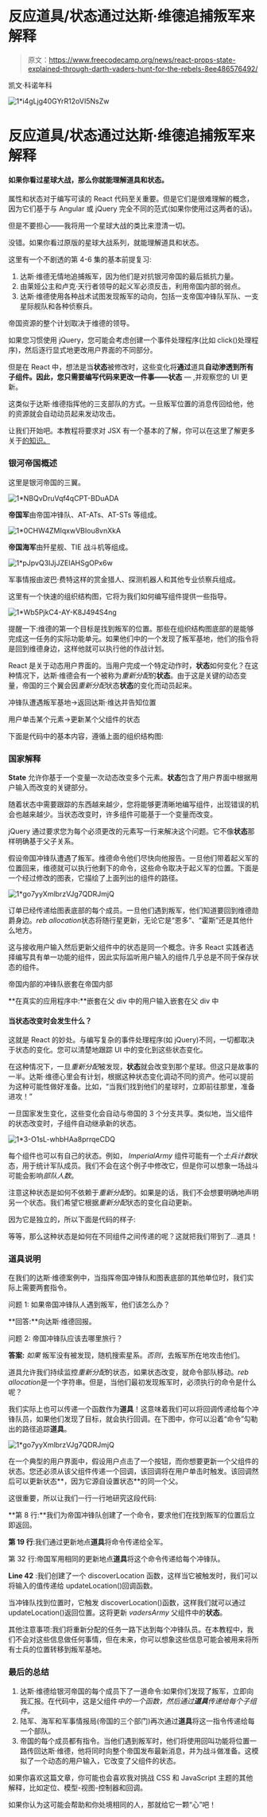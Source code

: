 # 反应道具/状态通过达斯·维德追捕叛军来解释

> 原文：<https://www.freecodecamp.org/news/react-props-state-explained-through-darth-vaders-hunt-for-the-rebels-8ee486576492/>

凯文·科诺年科

![1*i4gLjg40GYrR12oVI5NsZw](img/3ca6d67b7a47f092ac7e203064f53b9c.png)

# 反应道具/状态通过达斯·维德追捕叛军来解释

#### 如果你看过星球大战，那么你就能理解道具和状态。

属性和状态对于编写可读的 React 代码至关重要。但是它们是很难理解的概念，因为它们基于与 Angular 或 jQuery 完全不同的范式(如果你使用过这两者的话)。

但是不要担心——我将用一个星球大战的类比来澄清一切。

没错。如果你看过原版的星球大战系列，就能理解道具和状态。

这里有一个不剧透的第 4-6 集的基本前提复习:

1.  达斯·维德无情地追捕叛军，因为他们是对抗银河帝国的最后抵抗力量。
2.  由莱娅公主和卢克·天行者领导的起义军必须反击，利用帝国内部的弱点。
3.  达斯·维德使用各种战术试图发现叛军的动向，包括一支帝国冲锋队军队、一支星际舰队和各种侦察兵。

帝国资源的整个计划取决于维德的领导。

如果您习惯使用 jQuery，您可能会考虑创建一个事件处理程序(比如 click()处理程序)，然后逐行显式地更改用户界面的不同部分。

但是在 React 中，想法是当**状态**被修改时，这些变化将**通过**道具**自动渗透到所有子组件。因此，您只需要编写代码来更改一件事——状态** — ,并观察您的 UI 更新。

这类似于达斯·维德指挥他的三支部队的方式。一旦叛军位置的消息传回给他，他的资源就会自动动员起来发动攻击。

让我们开始吧。本教程将要求对 JSX 有一个基本的了解，你可以在这里了解更多关于[的知识。](https://facebook.github.io/react/docs/thinking-in-react.html)

### 银河帝国概述

这里是银河帝国的三翼。

![1*NBQvDruVqf4qCPT-BDuADA](img/f32a7ff9c35fe4fe9849edaaaff21c6c.png)

**帝国军**由帝国冲锋队、AT-ATs、AT-STs 等组成。

![1*0CHW4ZMIqxwVBIou8vnXkA](img/cc806bed6994e3b700405de827c1d6fe.png)

**帝国海军**由歼星舰、TIE 战斗机等组成。

![1*pJpvQ3IJjJZEIAHSgOPx6w](img/b817e5d4540964d7435e0e33e9f75043.png)

军事情报由波巴·费特这样的赏金猎人、探测机器人和其他专业侦察兵组成。

这里有一个快速的组织结构图，它将为我们如何编写组件提供一些指导。

![1*Wb5PjkC4-AY-K8J494S4ng](img/1873273ba0469e1568e94ea41cee2990.png)

提醒一下:维德的第一个目标是找到叛军的位置。那些在组织结构图底部的是能够完成这一任务的实际功能单元。如果他们中的一个发现了叛军基地，他们的指令将是回到维德身边，这样他就可以执行他的作战计划。

React 是关于动态用户界面的。当用户完成一个特定动作时，**状态**如何变化？在这种情况下，达斯·维德会有一个被称为*重新分配*的**状态**。由于这是关键的动态变量，帝国的三个翼会因*重新分配*状态**状态**的变化而动员起来。

冲锋队遭遇叛军基地→返回达斯·维达并告知位置

用户单击某个元素→更新某个父组件的状态

下面是代码中的基本内容，遵循上面的组织结构图:

### 国家解释

**State** 允许你基于一个变量一次动态改变多个元素。**状态**包含了用户界面中根据用户输入而改变的关键部分。

随着状态中需要跟踪的东西越来越少，您将能够更清晰地编写组件，出现错误的机会也越来越少。当状态改变时，许多组件可能基于一个变量而改变。

jQuery 通过要求您为每个必须更改的元素写一行来解决这个问题。它不像**状态**那样明确基于父子关系。

假设帝国冲锋队遭遇了叛军。维德命令他们尽快向他报告。一旦他们带着起义军的位置回来，维德就可以执行他剩下的命令，这些命令取决于起义军的位置。下面是一个经过修改的图表，它描绘了上面列出的组件的路径。

![1*go7yyXmlbrzVJg7QDRJmjQ](img/85d61ba8c8d5b2ee241184ea7d50daa7.png)

订单已经传递给图表底部的每个成员。一旦他们遇到叛军，他们知道要回到维德勋爵身边。*reb allocation*状态将随行星更新，无论它是“恩多”、“霍斯”还是其他什么地方。

这与接收用户输入然后更新父组件中的状态是同一个概念。许多 React 实践者选择编写具有单一功能的组件，因此实际监听用户输入的组件几乎总是不同于保存状态的组件。

帝国内部的冲锋队嵌套在帝国内部

**在真实的应用程序中:**嵌套在父 div 中的用户输入嵌套在父 div 中

#### 当状态改变时会发生什么？

这就是 React 的妙处。与编写复杂的事件处理程序(如 jQuery)不同，一切都取决于状态的变化。您可以清楚地跟踪 UI 中的变化到这些状态变化。

在这种情况下，一旦*重新分配*被发现，**状态**就会改变到那个星球。但这只是故事的一半。达斯·维德心里会有计划，根据这种状态变化调动不同的资产。他可以提前为这种可能性做好准备。比如，“当我们找到他们的星球时，立即前往那里，准备进攻！”

一旦国家发生变化，这些变化会自动与帝国的 3 个分支共享。类似地，当父组件的状态改变时，子组件自动继承新的状态。

![1*3-O1sL-whbHAa8prrqeCDQ](img/9853fa72ea1a85dcf5d2756580c875db.png)

每个组件也可以有自己的状态。例如， *ImperialArmy* 组件可能有一个*士兵计数*状态，用于统计军队成员。我们不会在这个例子中修改它，但是你可以想象一场战斗可能会影响*部队人数*。

注意这种状态是如何不依赖于*重新分配*的。如果是的话，我们不会想要明确地声明另一个状态。我们希望它根据*重新分配*状态的变化自动更新。

因为它是独立的，所以下面是代码的样子:

等等，那么这种状态是如何在不同组件之间传递的呢？这就把我们带到了…道具！

### 道具说明

在我们的达斯·维德案例中，当指挥帝国冲锋队和图表底部的其他单位时，我们实际上需要两套指令。

问题 1: 如果帝国冲锋队人遇到叛军，他们该怎么办？

**回答:**向达斯·维德回报。

问题 2: 帝国冲锋队应该去哪里旅行？

**答案:** *如果* 叛军没有被发现，随机搜索星系。*否则*，去叛军所在地攻击他们。

道具允许我们持续监控*重新分配*的状态，如果状态改变，就命令部队移动。*reb allocation*是一个字符串。但是，当他们最初发现叛军时，必须执行的命令是什么呢？

我们实际上也可以传递一个函数作为**道具**！这意味着我们可以将回调传递给每个冲锋队员，如果他们发现了目标，就会执行回调。在下图中，你可以沿着“命令”勾勒出的路径追踪**道具**。

![1*go7yyXmlbrzVJg7QDRJmjQ](img/85d61ba8c8d5b2ee241184ea7d50daa7.png)

在一个典型的用户界面中，假设用户点击了一个按钮，而你想要更新一个父组件的状态。您还必须从该父组件传递一个回调，该回调将在用户单击时触发。该回调然后可以更新状态**，因为它源自设置状态**的同一个父。

这很重要，所以让我们一行一行地研究这段代码:

**第 8 行:**我们为帝国冲锋队创建了一个命令，要求他们在找到叛军的位置后立即返回。

**第 19 行**:我们通过更新地点**道具**将命令传递给全军。

第 32 行:帝国军用相同的更新地点**道具**将这个命令传递给每个冲锋队。

**Line 42** :我们创建了一个 discoverLocation 函数，这样当它被触发时，我们可以将输入的值传递给 updateLocation()回调函数。

当冲锋队找到位置时，它触发 discoverLocation()函数，这样我们就可以通过 updateLocation()返回位置。这将更新 *vadersArmy* 父组件中的**状态**。

其他注意事项:我们将重新分配的任务一路下达到每个冲锋队员。在本教程中，我们不会对这些信息做任何事情，但在未来，你可以想象这些信息可能会被用来将所有士兵的位置转移到叛军基地。

### 最后的总结

1.  达斯·维德给银河帝国的每个成员下了一道命令:如果你们发现了叛军，立即向我汇报。在代码中，这是父组件*中的一个函数，然后通过**道具**传递给每个子组件。*
2.  陆军、海军和军事情报局(帝国的三个部门)再次通过**道具**将这一指令传递给每一个部队。
3.  帝国的每个成员都有指令。当他们遇到叛军时，他们将使用回叫功能将位置一路传回达斯·维德，他将同时向整个帝国发布最新消息，并为战斗做准备。这模拟了一个动态的用户输入，它改变了父组件的状态。

如果你喜欢这篇文章，你可能也会喜欢我对挑战 CSS 和 JavaScript 主题的其他解释，比如定位、模型-视图-控制器和回调。

如果你认为这可能会帮助和你处境相同的人，那就给它一颗“心”吧！